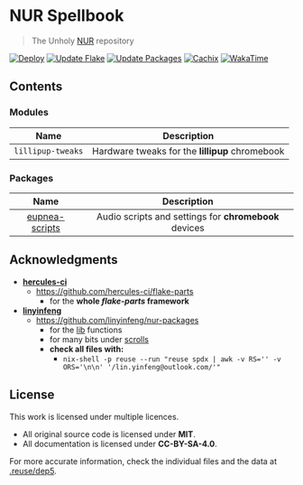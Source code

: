 # NUR Spellbook

> The Unholy [NUR](https://github.com/nix-community/NUR) repository

[![Deploy](https://github.com/infinitivewitch/nurspellbook/actions/workflows/deploy.yml/badge.svg?branch=main)](https://github.com/infinitivewitch/nurspellbook/actions/workflows/deploy.yml)
[![Update Flake](https://github.com/infinitivewitch/nurspellbook/actions/workflows/update-flake.yml/badge.svg?branch=main)](https://github.com/infinitivewitch/nurspellbook/actions/workflows/update-flake.yml)
[![Update Packages](https://github.com/infinitivewitch/nurspellbook/actions/workflows/update-pkgs.yml/badge.svg?branch=main)](https://github.com/infinitivewitch/nurspellbook/actions/workflows/update-pkgs.yml)
[![Cachix](https://img.shields.io/badge/cachix-infinitivewitch-white.svg)](https://infinitivewitch.cachix.org)
[![WakaTime](https://wakatime.com/badge/github/infinitivewitch/nurspellbook.svg)](https://wakatime.com/badge/github/infinitivewitch/nurspellbook)

## Contents

### Modules

|       Name        |                   Description                   |
| :---------------: | :---------------------------------------------: |
| `lillipup-tweaks` | Hardware tweaks for the **lillipup** chromebook |

### Packages

|       Name       |                      Description                      |
| :--------------: | :---------------------------------------------------: |
| [eupnea-scripts] | Audio scripts and settings for **chromebook** devices |

## Acknowledgments

- [**hercules-ci**](https://github.com/divnix)
  - https://github.com/hercules-ci/flake-parts
    - for the **whole _flake-parts_ framework**
- [**linyinfeng**](https://github.com/linyinfeng)
  - https://github.com/linyinfeng/nur-packages
    - for the [lib](./scrolls/lib/library.nix) functions
    - for many bits under [scrolls](./scrolls/)
    - **check all files with:**
      - `nix-shell -p reuse --run "reuse spdx | awk -v RS='' -v ORS='\n\n' '/lin.yinfeng@outlook.com/'"`

## License

This work is licensed under multiple licences.

- All original source code is licensed under **MIT**.
- All documentation is licensed under **CC-BY-SA-4.0**.

For more accurate information, check the individual files and the data at [.reuse/dep5](.reuse/dep5).

[eupnea-scripts]: https://github.com/eupnea-linux/audio-scripts
